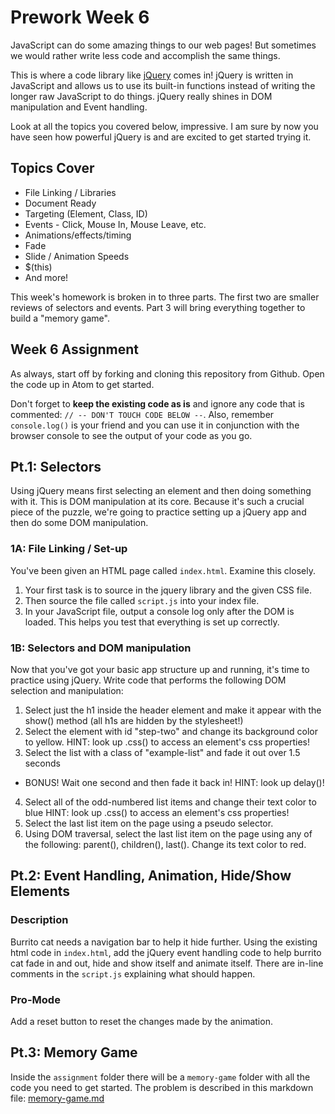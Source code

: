 # Prework Week 6

JavaScript can do some amazing things to our web pages! But sometimes we would rather write less code and accomplish the same things.

This is where a code library like [jQuery](http://www.jquery.com) comes in! jQuery is written in JavaScript and allows us to use its built-in functions instead of writing the longer raw  JavaScript to do things. jQuery really shines in DOM manipulation and Event handling.

Look at all the topics you covered below, impressive. I am sure by now you have seen how powerful jQuery is and are excited to get started trying it.

## Topics Cover
- File Linking / Libraries
- Document Ready
- Targeting (Element, Class, ID)
- Events - Click, Mouse In, Mouse Leave, etc.
- Animations/effects/timing
- Fade
- Slide / Animation Speeds
- $(this)
- And more!

This week's homework is broken in to three parts. The first two are smaller reviews of selectors and events. Part 3 will bring everything together to build a "memory game".

## Week 6 Assignment
As always, start off by forking and cloning this repository from Github. Open the code up in Atom to get started.

Don't forget to **keep the existing code as is** and ignore any code that is commented: `// -- DON'T TOUCH CODE BELOW --`. Also, remember `console.log()` is your friend and you can use it in conjunction with the browser console to see the output of your code as you go.

## Pt.1: Selectors
Using jQuery means first selecting an element and then doing something with it. This is DOM manipulation at its core. Because it's such a crucial piece of the puzzle, we're going to practice setting up a jQuery app and then do some DOM manipulation.

### 1A: File Linking / Set-up

You've been given an HTML page called `index.html`. Examine this closely.

1. Your first task is to source in the jquery library and the given CSS file.
2. Then source the file called `script.js` into your index file.
3. In your JavaScript file, output a console log only after the DOM is loaded. This helps you test that everything is set up correctly.

### 1B: Selectors and DOM manipulation

Now that you've got your basic app structure up and running, it's time to practice using jQuery. Write code that performs the following DOM selection and manipulation:

1. Select just the h1 inside the header element and make it appear with the show() method (all h1s are hidden by the stylesheet!)
2. Select the element with id "step-two" and change its background color to yellow. HINT: look up .css() to access an element's css properties!
3. Select the list with a class of "example-list" and fade it out over 1.5 seconds
  - BONUS! Wait one second and then fade it back in! HINT: look up delay()!
4. Select all of the odd-numbered list items and change their text color to blue HINT: look up .css() to access an element's css properties!
5. Select the last list item on the page using a pseudo selector.
6. Using DOM traversal, select the last list item on the page using any of the following: parent(), children(), last(). Change its text color to red.

## Pt.2: Event Handling, Animation, Hide/Show Elements

### Description
Burrito cat needs a navigation bar to help it hide further. Using the existing html code in `index.html`, add the jQuery event handling code to help burrito cat fade in and out, hide and show itself and animate itself. There are in-line comments in the `script.js` explaining what should happen.

### Pro-Mode
Add a reset button to reset the changes made by the animation.

## Pt.3: Memory Game
Inside the `assignment` folder there will be a `memory-game` folder with all the code you need to get started. The problem is described in this markdown file: [memory-game.md](assignment/memory-game/memory-game.md)
